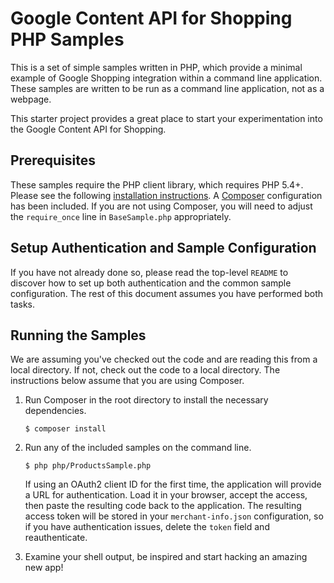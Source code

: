 # Google Content API for Shopping PHP Samples

This is a set of simple samples written in PHP, which provide a minimal
example of Google Shopping integration within a command line application.
These samples are written to be run as a command line application, not as a
webpage.

This starter project provides a great place to start your experimentation into
the Google Content API for Shopping.

## Prerequisites

These samples require the PHP client library, which requires PHP 5.4+.
Please see the following
[installation instructions](https://developers.google.com/api-client-library/php/start/installation).
A [Composer](https://getcomposer.org/) configuration has been included.
If you are not using Composer, you will need to adjust the `require_once`
line in `BaseSample.php` appropriately.

## Setup Authentication and Sample Configuration

If you have not already done so, please read the top-level `README` to discover
how to set up both authentication and the common sample configuration.  The rest
of this document assumes you have performed both tasks.

## Running the Samples

We are assuming you've checked out the code and are reading this from a local
directory. If not, check out the code to a local directory.  The instructions
below assume that you are using Composer.

1. Run Composer in the root directory to install the necessary dependencies.

   ```
   $ composer install
   ```

1. Run any of the included samples on the command line.

    ```
    $ php php/ProductsSample.php
    ```

   If using an OAuth2 client ID for the first time, the application will
   provide a URL for authentication. Load it in your browser, accept the
   access, then paste the resulting code back to the application.
   The resulting access token will be stored in your `merchant-info.json`
   configuration, so if you have authentication issues, delete the `token`
   field and reauthenticate.

1. Examine your shell output, be inspired and start hacking an amazing new app!
